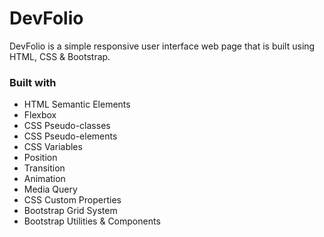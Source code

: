 # DevFolio
DevFolio is a simple responsive user interface web page that is built using HTML, CSS & Bootstrap.

### Built with

- HTML Semantic Elements
- Flexbox
- CSS Pseudo-classes
- CSS Pseudo-elements
- CSS Variables
- Position
- Transition
- Animation
- Media Query
- CSS Custom Properties
- Bootstrap Grid System
- Bootstrap Utilities & Components
